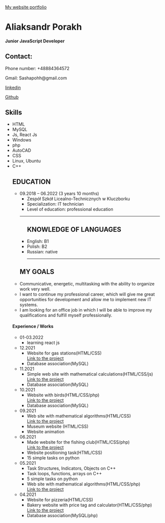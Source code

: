 [My website portfolio ](https://ybm3.github.io./)
<html lang="en">
  <head>
    <meta content="text/html; charset=UTF-8">
<body>
<div>
  <div>
    <h1>Aliaksandr Porakh</h1>
    <h4>Junior JavaScript Developer</h4>
    <h2>Contact:</h2>
    <p>Phone number: +48884364572</p>
    <p>Gmail: Sashapohh@gmail.com</p>
    <div>
      <p><a href="https://www.linkedin.com/in/aliaksandr-porakh-34ba96235/" target="_blank">linkedin</a></p>
      <p><a href="https://github.com/YBM3" target="_blank">Github</a></p>
    </div>
      <h2>Skills</h2>
      <ul>
        <li>HTML</li>
        <li>MySQL</li>
        <li>Js, React Js</li>
        <li>Windows</li>
        <li>php</li>
        <li>AutoCAD</li>
        <li>CSS</li>
        <li>Linux, Ubuntu</li>
        <li>C++</li>
  <div>
    <div></div>
    <div>
      <h2>EDUCATION</h2>
       <ul>
        <li>09.2018 – 06.2022 (3 years 10 months)
          <ul>
          <li>Zespół Szkół Licealno-Technicznych w Kluczborku</li>
          <li>Specialization:  IT technician</li>
          <li>Level of education: professional education</li>
        </ul>
          </li>
          <hr>
        <ul>
        <h2>KNOWLEDGE OF LANGUAGES</h2>
        <li>English: B1</li>
          <li>Polish:  B2 </li> 
          <li>Russian:  native</li>
          <hr>
        </ul>
        <h2>MY GOALS</h2>
        <li>Communicative, energetic, multitasking with the ability to organize work very well.</li>
        <li>I want to continue my professional career, which will give me great opportunities for development and allow me to implement new IT systems.</li>
        <li>I am looking for an office job in which I will be able to improve my qualifications and fulfill myself professionally.</li>
      </ul>
    <div>
      <h4>Experience / Works</h4>
      <ul>
        <li>01-03.2022
          <ul>
            <li>learning react js</li>
          </ul>
        </li><li>12.2021
          <ul>
            <li>Website for gas stations(HTML/CSS)</li>
            <a href="https://github.com/YBM3/Experience-Works/tree/main/gas%20station">Link to the project</a> 
            <li>Database association(MySQL)</li>
          </ul>
        </li><li>11.2021
          <ul>
            <li>Simple web site with mathematical calculations(HTML/CSS/js)</li>
            <a href="https://github.com/YBM3/Experience-Works/tree/main/Simple%20web%20site%20with%20mathematical%20calculations">Link to the project</a>
            <li>Database association(MySQL)</li>
          </ul>
        </li><li>10.2021
          <ul>
            <li>Website with birds(HTML/CSS/php)</li>
            <a href="https://github.com/YBM3/Experience-Works/tree/main/Website%20with%20birds">Link to the project</a>
            <li>Database association(MySQL)</li>
          </ul>
          </li><li>09.2021
            <ul>
              <li>Web site with mathematical algorithms(HTML/CSS)</li>
              <a href="https://github.com/YBM3/Experience-Works/tree/main/simple%20task%20js">Link to the project</a>
              <li>Museum website (HTML/CSS)</li>
              <li>Website animation</li>
            </ul>
        </li><li>06.2021
          <ul>
            <li>Made website for the fishing club(HTML/CSS/php)</li>
            <a href="https://github.com/YBM3/Experience-Works/tree/main/Made%20website%20for%20the%20fishing%20club">Link to the project</a>
            <li>Website positioning task(HTML/CSS)</li>
            <li>15 simple tasks on python</li>
          </ul>
        </li>
        <li>05.2021 
          <ul>
            <li>Task Structures, Indicators, Objects on C++</li>
            <li>Task loops, functions, arrays on C++</li>
            <li>5 simple tasks on python</li>
            <li>Web site with mathematical algorithms(HTML/CSS/php)</li>
            <a href="https://github.com/YBM3/Experience-Works/tree/main/simple%20task%20js">Link to the project</a>
          </ul>
        </li>
        <li>04.2021
          <ul>
             <li>Website for pizzeria(HTML/CSS)</li>
            <li>Bakery website with price tag and calculator(HTML/CSS/php)</li>
            <a href="https://github.com/YBM3/Experience-Works/tree/main/bakery">Link to the project</a>
            <li>Database association(MySQL/php)</li>
          </ul>
        </li>
      </ul>
    </div>
    </div>
  </div>
